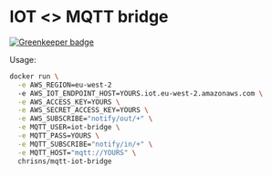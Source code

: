# IOT <> MQTT bridge

[![Greenkeeper badge](https://badges.greenkeeper.io/chrisns/mqtt-iot-bridge.svg)](https://greenkeeper.io/)

Usage: 
```bash
docker run \
  -e AWS_REGION=eu-west-2
  -e AWS_IOT_ENDPOINT_HOST=YOURS.iot.eu-west-2.amazonaws.com \
  -e AWS_ACCESS_KEY=YOURS \
  -e AWS_SECRET_ACCESS_KEY=YOURS \
  -e AWS_SUBSCRIBE="notify/out/+" \
  -e MQTT_USER=iot-bridge \
  -e MQTT_PASS=YOURS \
  -e MQTT_SUBSCRIBE="notify/in/+" \
  -e MQTT_HOST="mqtt://YOURS" \ 
  chrisns/mqtt-iot-bridge

```
